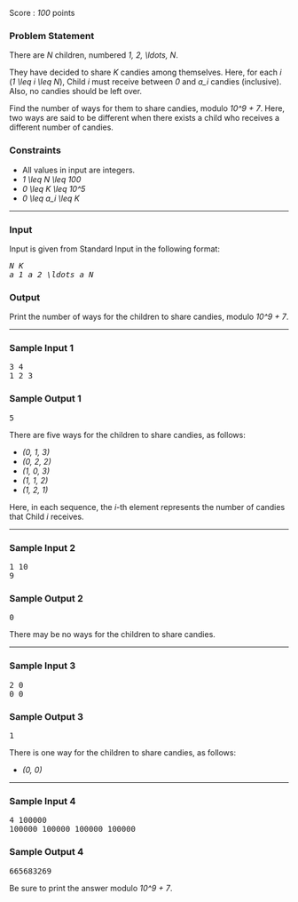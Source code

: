 <p>Score : <var>100</var> points</p>

<div class="part">
<section>
<h3>Problem Statement</h3><p>There are <var>N</var> children, numbered <var>1, 2, \ldots, N</var>.</p>
<p>They have decided to share <var>K</var> candies among themselves.
Here, for each <var>i</var> (<var>1 \leq i \leq N</var>), Child <var>i</var> must receive between <var>0</var> and <var>a_i</var> candies (inclusive).
Also, no candies should be left over.</p>
<p>Find the number of ways for them to share candies, modulo <var>10^9 + 7</var>.
Here, two ways are said to be different when there exists a child who receives a different number of candies.</p>
</section>
</div>

<div class="part">
<section>
<h3>Constraints</h3><ul>
<li>All values in input are integers.</li>
<li><var>1 \leq N \leq 100</var></li>
<li><var>0 \leq K \leq 10^5</var></li>
<li><var>0 \leq a_i \leq K</var></li>
</ul>
</section>
</div>

<hr />
<div class="io-style">
<div class="part">
<section>
<h3>Input</h3><p>Input is given from Standard Input in the following format:</p>
<pre><var>N</var> <var>K</var>
<var>a_1</var> <var>a_2</var> <var>\ldots</var> <var>a_N</var>
</pre>

</section>
</div>

<div class="part">
<section>
<h3>Output</h3><p>Print the number of ways for the children to share candies, modulo <var>10^9 + 7</var>.</p>
</section>
</div>
</div>

<hr />
<div class="part">
<section>
<h3>Sample Input 1</h3><pre>3 4
1 2 3
</pre>

</section>
</div>

<div class="part">
<section>
<h3>Sample Output 1</h3><pre>5
</pre>

<p>There are five ways for the children to share candies, as follows:</p>
<ul>
<li><var>(0, 1, 3)</var></li>
<li><var>(0, 2, 2)</var></li>
<li><var>(1, 0, 3)</var></li>
<li><var>(1, 1, 2)</var></li>
<li><var>(1, 2, 1)</var></li>
</ul>
<p>Here, in each sequence, the <var>i</var>-th element represents the number of candies that Child <var>i</var> receives.</p>
</section>
</div>

<hr />
<div class="part">
<section>
<h3>Sample Input 2</h3><pre>1 10
9
</pre>

</section>
</div>

<div class="part">
<section>
<h3>Sample Output 2</h3><pre>0
</pre>

<p>There may be no ways for the children to share candies.</p>
</section>
</div>

<hr />
<div class="part">
<section>
<h3>Sample Input 3</h3><pre>2 0
0 0
</pre>

</section>
</div>

<div class="part">
<section>
<h3>Sample Output 3</h3><pre>1
</pre>

<p>There is one way for the children to share candies, as follows:</p>
<ul>
<li><var>(0, 0)</var></li>
</ul>
</section>
</div>

<hr />
<div class="part">
<section>
<h3>Sample Input 4</h3><pre>4 100000
100000 100000 100000 100000
</pre>

</section>
</div>

<div class="part">
<section>
<h3>Sample Output 4</h3><pre>665683269
</pre>

<p>Be sure to print the answer modulo <var>10^9 + 7</var>.</p></section>
</div>
